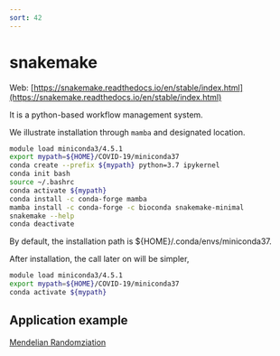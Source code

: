 ```yaml
---
sort: 42
---
```


# snakemake

Web: [https://snakemake.readthedocs.io/en/stable/index.html](https://snakemake.readthedocs.io/en/stable/index.html)

It is a python-based workflow management system.

We illustrate installation through `mamba` and designated location.

```bash
module load miniconda3/4.5.1
export mypath=${HOME}/COVID-19/miniconda37
conda create --prefix ${mypath} python=3.7 ipykernel
conda init bash
source ~/.bashrc
conda activate ${mypath}
conda install -c conda-forge mamba
mamba install -c conda-forge -c bioconda snakemake-minimal
snakemake --help
conda deactivate
```

By default, the installation path is ${HOME}/.conda/envs/miniconda37.

After installation, the call later on will be simpler,

```bash
module load miniconda3/4.5.1
export mypath=${HOME}/COVID-19/miniconda37
conda activate ${mypath}
```

## Application example

[Mendelian Randomziation](https://github.com/marcoralab/MRPipeline)
